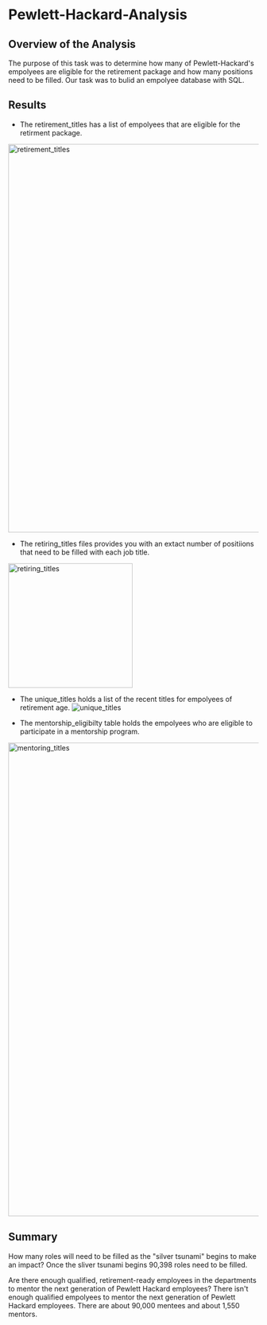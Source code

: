 # Pewlett-Hackard-Analysis

## Overview of the Analysis
The purpose of this task was to determine how many of Pewlett-Hackard's empolyees are eligible for the retirement package and how many positions need to be filled. Our task was to bulid an empolyee database with SQL.

## Results
- The retirement_titles has a list of empolyees that are eligible for the retirment package. 
<img width="780" alt="retirement_titles" src="https://user-images.githubusercontent.com/98666231/160920722-c841ee66-fb9e-45dc-8cc3-456020cc656c.png">

- The retiring_titles files provides you with an extact number of positiions that need to be filled with each job title.
<img width="250" alt="retiring_titles" src="https://user-images.githubusercontent.com/98666231/160921076-82e41621-52fd-4cb2-95ab-ba26ce162ab8.png">

- The unique_titles holds a list of the recent titles for empolyees of retirement age.
![unique_titles](https://user-images.githubusercontent.com/98666231/160922211-566c7e33-93a1-4cdc-b010-f806301912d6.png)

- The mentorship_eligibilty table holds the empolyees who are eligible to participate in a mentorship program.
<img width="951" alt="mentoring_titles" src="https://user-images.githubusercontent.com/98666231/160921958-0ff26f3c-7a50-4a4b-9aae-fbfc362a08c7.png">

## Summary

How many roles will need to be filled as the "silver tsunami" begins to make an impact?
  Once the sliver tsunami begins 90,398 roles need to be filled.
  
Are there enough qualified, retirement-ready employees in the departments to mentor the next generation of Pewlett Hackard employees?
  There isn't enough qualified empolyees to mentor the next generation of Pewlett Hackard employees. There are about 90,000 mentees and about 1,550 mentors.
 
